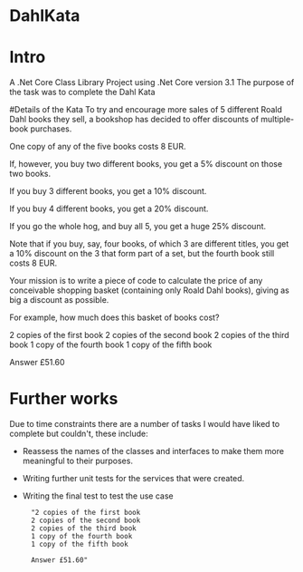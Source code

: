 # DahlKata

# Intro
A .Net Core Class Library Project using .Net Core version 3.1
The purpose of the task was to complete the Dahl Kata

#Details of the Kata
To try and encourage more sales of 5 different Roald Dahl
books they sell, a bookshop has decided to offer
discounts of multiple-book purchases.
 
One copy of any of the five books costs 8 EUR.
 
If, however, you buy two different books, you get a 5%
discount on those two books.
 
If you buy 3 different books, you get a 10% discount.
 
If you buy 4 different books, you get a 20% discount.
 
If you go the whole hog, and buy all 5, you get a huge 25%
discount.
 
Note that if you buy, say, four books, of which 3 are
different titles, you get a 10% discount on the 3 that
form part of a set, but the fourth book still costs 8 EUR.
 
Your mission is to write a piece of code to calculate the
price of any conceivable shopping basket (containing only
Roald Dahl books), giving as big a discount as possible.
 
For example, how much does this basket of books cost?
 
2 copies of the first book
2 copies of the second book
2 copies of the third book
1 copy of the fourth book
1 copy of the fifth book
 
Answer £51.60


# Further works
Due to time constraints there are a number of tasks I would have liked to complete but couldn't, these include:
- Reassess the names of the classes and interfaces to make them more meaningful to their purposes.
- Writing further unit tests for the services that were created.
- Writing the final test to test the use case 

        "2 copies of the first book
        2 copies of the second book
        2 copies of the third book
        1 copy of the fourth book
        1 copy of the fifth book

        Answer £51.60"



